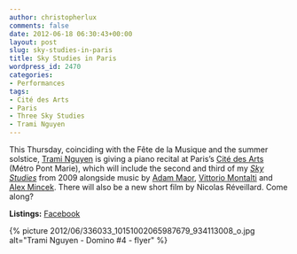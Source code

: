 ```yaml
---
author: christopherlux
comments: false
date: 2012-06-18 06:30:43+00:00
layout: post
slug: sky-studies-in-paris
title: Sky Studies in Paris
wordpress_id: 2470
categories:
- Performances
tags:
- Cité des Arts
- Paris
- Three Sky Studies
- Trami Nguyen
---
```


This Thursday, coinciding with the Fête de la Musique and the summer solstice, [Trami Nguyen](http://www.trami-nguyen.com/) is giving a piano recital at Paris’s [Cité des Arts](http://www.citedesartsparis.net/) (Métro Pont Marie), which will include the second and third of my [_Sky Studies_](/2009/12/three-sky-studies/) from 2009 alongside music by [Adam Maor](http://www.archipel.org/2010/index.php?top=3&sub=0&id=a5940), [Vittorio Montalti](http://www.vittoriomontalti.com/) and [Alex Mincek](http://www.alexmincek.com/). There will also be a new short film by Nicolas Réveillard. Come along?

**Listings:** [Facebook](http://www.facebook.com/events/247297432049484/)

{% picture 2012/06/336033_10151002065987679_934113008_o.jpg alt="Trami Nguyen - Domino #4 - flyer" %}
